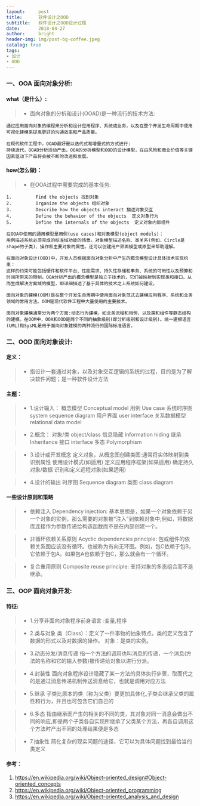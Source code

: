 ```yaml
---
layout:     post
title:      软件设计之OOD
subtitle:   软件设计之OOD设计过程
date:       2018-04-27
author:     bright
header-img: img/post-bg-coffee.jpeg
catalog: true
tags:
- 设计
- OOD
---
```


###  一、OOA 面向对象分析:

####  what（是什么）:

>- 面向对象的分析和设计(OOAD)是一种流行的技术方法:

	通过应用面向对象的编程来分析和设计应用程序、系统或业务，以及在整个开发生命周期中使用可视化建模来提高更好的沟通效率和产品质量。

	在现代软件工程中，OOAD最好是以迭代式和增量式的方式进行:
	持续迭代，OOAD分析活动产出，OOA的分析模型和OOD的设计模型，在由风险和商业价值等关键因素驱动下产品将会被不断的改进和发展。



#### how(怎么做)：


>- 在OOA过程中需要完成的基本任务:

	1.         Find the objects 找到对象
	2.         Organize the objects 组织对象
	3.         Describe how the objects interact 描述对象交互
	4.         Define the behavior of the objects  定义对象行为
	5.         Define the internals of the objects  定义对象内部组件

	在OOA中使用的通用模型是用例(use cases)和对象模型(object models)：
	用例描述系统必须完成的标准域功能的场景。对象模型描述名称、类关系(例如，Circle是shape的子类)、操作和主要对象的属性。还可以创建用户界面模型或原型来帮助理解。

	在面向对象设计(OOD)中，开发人员根据面向对象分析中产生的概念模型设计具体技术实现约束：
	这样的约束可能包括硬件和软件平台、性能需求、持久性存储和事务、系统的可用性以及预算和时间所带来的限制。OOA分析产出的概念模型是独立于技术的，它们被映射到实现类和接口，从而生成解决方案域的模型，即详细描述了基于具体的技术之上系统如何建设。

	面向对象的建模(OOM)是在整个开发生命周期中使用面向对象范式去建模应用程序、系统和业务领域的常用方法。OOM是现代软件工程中大量使用的主要技术。

	面向对象建模通常分为两个方面:动态行为建模，如业务流程和用例，以及类和组件等静态结构的建模。在OOM中，OOA和OOD是两个不同的抽象级别(即分析级别和设计级别)。统一建模语言(UML)和SysML是用于面向对象建模的两种流行的国际标准语言。


###  二、OOD 面向对象设计:

#### 定义：


>- 指设计一套通过对象，以及对象交互逻辑的系统的过程，目的是为了解决软件问题；是一种软件设计方法

####  主题：

>- 1.设计输入：
	概念模型 Conceptual model
	用例 Use case
	系统时序图 system sequence diagram
	用户界面  user interface
	关系数据模型 relational data model

>- 2.概念：
	对象/类  object/class
	信息隐藏  Information hiding
	继承   Inheritance
	接口   interface
	多态   Polymorphism

>- 3.设计或开发概念
	定义对象，从概念图创建类图:通常将实体映射到类
	识别属性
	使用设计模式(如适用)
	定义应用程序框架(如果适用)
	确定持久对象/数据
	识别和定义远程对象(如果适用)

>- 4.设计的输出
	时序图  Sequence diagram
	类图	  class diagram

#### 一些设计原则和策略
>- 依赖注入 Dependency injection:
基本思想是，如果一个对象依赖于另一个对象的实例，那么需要的对象被“注入”到依赖对象中;例如，将数据库连接作为参数传递给构造函数而不是在内部创建一个。

>- 非循环依赖关系原则 Acyclic dependencies principle:
包或组件的依赖关系图应该没有循环。也被称为有向无环图。例如，包C依赖于包B，它依赖于包A。如果包A也依赖于包C，那么就会有一个循环。

>- 复合重用原则 Composite reuse principle:
支持对象的多态组合而不是继承。




### 三、OOP 面向对象开发:

#### 特征:

>- 1.分享非面向对象程序前身语言 :变量,程序

>- 2.类与对象
	类（Class）：定义了一件事物的抽象特点。类的定义包含了数据的形式以及对数据的操作。
	对象：是类的实例。

>- 3.动态分发/消息传递
	指一个方法的调用也叫消息的传递，一个消息(方法的名称和它的输入参数)被传递给对象以进行分派。

>- 4.封装性
	面向对象程序设计隐藏了某一方法的具体执行步骤，取而代之的是通过消息传递机制传送消息给它，也就是调用对应方法

>- 5.继承
	子类比原本的类（称为父类）要更加具体化,子类会继承父类的属性和行为，并且也可包含它们自己的

>- 6.多态
	指由继承而产生的相关的不同的类，其对象对同一消息会做出不同的响应,即是两个子类各自实现所继承了父类某个方法，再各自调用这个方法时产出不同的处理结果便是多态

>- 7.抽象性
	简化复杂的现实问题的途径，它可以为具体问题找到最恰当的类定义



#### 参考：
1. https://en.wikipedia.org/wiki/Object-oriented_design#Object-oriented_concepts
2. https://en.wikipedia.org/wiki/Object-oriented_programming
3. https://en.wikipedia.org/wiki/Object-oriented_analysis_and_design
